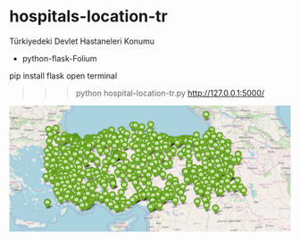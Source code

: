 # hospitals-location-tr
Türkiyedeki Devlet Hastaneleri Konumu 

- python-flask-Folium

pip install flask
open terminal

>>> python hospital-location-tr.py
http://127.0.0.1:5000/


![turkıye harıtası](https://github.com/blalyasar/hospitals-location-tr/blob/master/resim.png)
